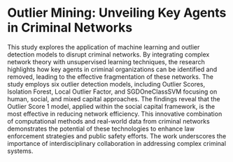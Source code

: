# Outlier Mining: Unveiling Key Agents in Criminal Networks
This study explores the application of machine learning and outlier detection models to disrupt criminal networks. By integrating complex network theory with unsupervised learning techniques, the research highlights how key agents in criminal organizations can be identified and removed, leading to the effective fragmentation of these networks. The study employs six outlier detection models, including Outlier Scores, Isolation Forest, Local Outlier Factor, and SGDOneClassSVM focusing on human, social, and mixed capital approaches. The findings reveal that the Outlier Score 1 model, applied within the social capital framework, is the most effective in reducing network efficiency. This innovative combination of computational methods and real-world data from criminal networks demonstrates the potential of these technologies to enhance law enforcement strategies and public safety efforts. The work underscores the importance of interdisciplinary collaboration in addressing complex criminal systems.
